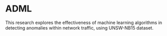 # ADML
This research explores the effectiveness of machine learning algorithms in detecting anomalies within network traffic, using UNSW-NB15 dataset.

